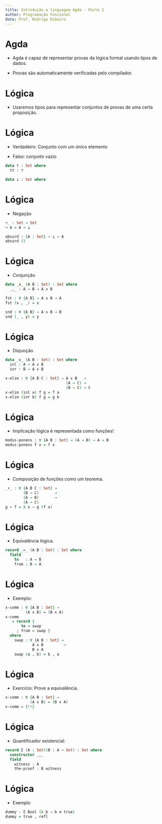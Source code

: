 ```yaml
---
title: Introdução a linguagem Agda - Parte 2
author: Programação Funcional
date: Prof. Rodrigo Ribeiro
---
```


Agda
====

<!--
```agda
module AgdaIntro2 where

open import Equality

data Bool : Set where
  true false : Bool
```
-->

- Agda é capaz de representar provas
da lógica formal usando tipos de dados.

- Provas são automaticamente verificadas
pelo compilador.

Lógica
======

- Usaremos tipos para representar conjuntos
de provas de uma certa proposição.

Lógica
======

- Verdadeiro: Conjunto com um único elemento

- Falso: conjunto vazio

```agda
data ⊤ : Set where
  tt : ⊤

data ⊥ : Set where
```

Lógica
======

- Negação

```agda
¬_ : Set → Set
¬ A = A → ⊥

absurd : {A : Set} → ⊥ → A
absurd ()
```

Lógica
======

- Conjunção

```agda
data _∧_ (A B : Set) : Set where
  _,_ : A → B → A ∧ B

fst : ∀ {A B} → A ∧ B → A
fst (x , _) = x

snd : ∀ {A B} → A ∧ B → B
snd (_ , y) = y
```

Lógica
======

- Disjunção

```agda
data _∨_ (A B : Set) : Set where
  inl : A → A ∨ B
  inr : B → A ∨ B

∨-elim : ∀ {A B C : Set} → A ∨ B   →
                           (A → C) →
                           (B → C) → C
∨-elim (inl a) f g = f a
∨-elim (inr b) f g = g b
```

Lógica
======

- Implicação lógica é representada
como funções!

```agda
modus-ponens : ∀ {A B : Set} → (A → B) → A → B
modus-ponens f x = f x
```

Lógica
======

- Composição de funções como um teorema.

```agda
_∙_ : ∀ {A B C : Set} →
        (B → C)       →
        (A → B)       →
        (A → C)
g ∙ f = λ x → g (f x)
```

Lógica
======

- Equivalência lógica.

```agda
record _↔_ (A B : Set) : Set where
  field
    to   : A → B
    from : B → A
```

Lógica
======

- Exemplo:

```agda
∧-comm : ∀ {A B : Set} →
         (A ∧ B) ↔ (B ∧ A)
∧-comm
   = record {
       to = swap
     ; from = swap }
  where
    swap : ∀ {A B : Set} →
            A ∧ B         →
            B ∧ A
    swap (a , b) = b , a
```

Lógica
======

- Exercício: Prove a equivalência.

```agda
∨-comm : ∀ {A B : Set} →
           (A ∨ B) ↔ (B ∨ A)
∨-comm = {!!}
```

Lógica
======

- Quantificador existencial:

```agda
record Σ (A : Set)(B : A → Set) : Set where
  constructor _,_
  field
    witness : A
    the-proof : B witness
```

Lógica
======

- Exemplo

```agda
dummy : Σ Bool (λ b → b ≡ true)
dummy = true , refl
```
